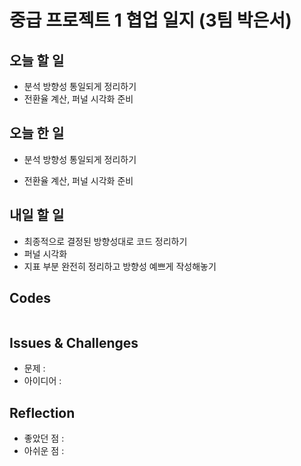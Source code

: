 # 중급 프로젝트 1 협업 일지 (3팀 박은서)

## 오늘 할 일
* 분석 방향성 통일되게 정리하기
* 전환율 계산, 퍼널 시각화 준비
## 오늘 한 일
* 분석 방향성 통일되게 정리하기
> 
* 전환율 계산, 퍼널 시각화 준비
> 
## 내일 할 일
* 최종적으로 결정된 방향성대로 코드 정리하기
* 퍼널 시각화
* 지표 부분 완전히 정리하고 방향성 예쁘게 작성해놓기
## Codes
```ruby

```
## Issues & Challenges
* 문제 : 
* 아이디어 : 
## Reflection
* 좋았던 점 : 
* 아쉬운 점 : 
